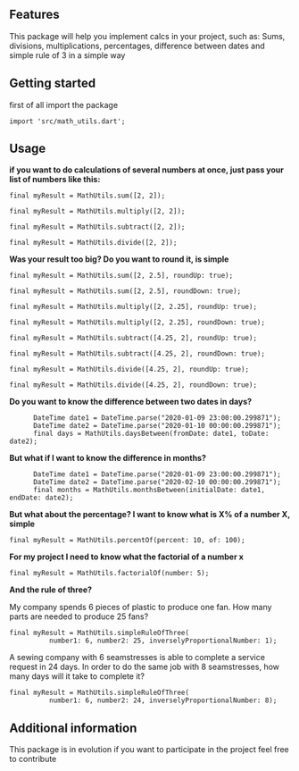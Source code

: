 

## Features

This package will help you implement calcs in your project, such as: Sums, divisions, multiplications, percentages, difference between dates and simple rule of 3 in a simple way

## Getting started

first of all import the package

```
import 'src/math_utils.dart';
```
## Usage

**if you want to do calculations of several numbers at once, just pass your list of numbers like this:**

```
final myResult = MathUtils.sum([2, 2]);

```
```
final myResult = MathUtils.multiply([2, 2]);

```
```
final myResult = MathUtils.subtract([2, 2]);

```
```
final myResult = MathUtils.divide([2, 2]);

```
**Was your result too big? Do you want to round it, is simple**

```
final myResult = MathUtils.sum([2, 2.5], roundUp: true);

```
```
final myResult = MathUtils.sum([2, 2.5], roundDown: true);

```
```
final myResult = MathUtils.multiply([2, 2.25], roundUp: true);

```
```
final myResult = MathUtils.multiply([2, 2.25], roundDown: true);

```
```
final myResult = MathUtils.subtract([4.25, 2], roundUp: true);

```
```
final myResult = MathUtils.subtract([4.25, 2], roundDown: true);

```
```
final myResult = MathUtils.divide([4.25, 2], roundUp: true);

```
```
final myResult = MathUtils.divide([4.25, 2], roundDown: true);

```
**Do you want to know the difference between two dates in days?**

```
      DateTime date1 = DateTime.parse("2020-01-09 23:00:00.299871");
      DateTime date2 = DateTime.parse("2020-01-10 00:00:00.299871");
      final days = MathUtils.daysBetween(fromDate: date1, toDate: date2);
```

**But what if I want to know the difference in months?**

```
      DateTime date1 = DateTime.parse("2020-01-09 23:00:00.299871");
      DateTime date2 = DateTime.parse("2020-02-10 00:00:00.299871");
      final months = MathUtils.monthsBetween(initialDate: date1, endDate: date2);

```

**But what about the percentage? I want to know what is X% of a number X, simple**

```
final myResult = MathUtils.percentOf(percent: 10, of: 100);

```
**For my project I need to know what the factorial of a number x**


```
final myResult = MathUtils.factorialOf(number: 5);

```
**And the rule of three?**

My company spends 6 pieces of plastic to produce one fan. How many parts are needed to produce 25 fans?
```
final myResult = MathUtils.simpleRuleOfThree(
          number1: 6, number2: 25, inverselyProportionalNumber: 1);

```

A sewing company with 6 seamstresses is able to complete a service request in 24 days. In order to do the same job with 8 seamstresses, how many days will it take to complete it?

```
final myResult = MathUtils.simpleRuleOfThree(
          number1: 6, number2: 24, inverselyProportionalNumber: 8);

```

## Additional information

This package is in evolution if you want to participate in the project feel free to contribute
